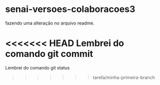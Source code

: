 # senai-versoes-colaboracoes3

fazendo uma alteração no arquivo readme.

<<<<<<< HEAD
Lembrei do comando git commit
=======
Lembrei do comando git status
>>>>>>> tarefa/minha-primeira-branch
